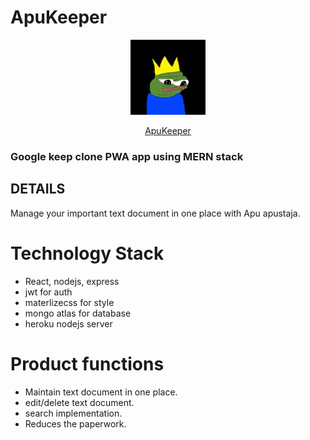 # ApuKeeper
<p align="center"><img width="120px" src="./image/icon.png" /></p>
<p align="center"><a href="https://apukeeper.herokuapp.com/">ApuKeeper</a></p>


### Google keep clone PWA app using MERN stack


## DETAILS
Manage your important text document in one place with Apu apustaja.


# Technology Stack
<ul>
  <li>React, nodejs, express</li> 
  <li>jwt for auth</li>
  <li>materlizecss for style</li>
  <li>mongo atlas for database</li>
  <li>heroku nodejs server</li>
</ul>

# Product functions
<ul>
    <li>Maintain text document in one place.</li>
    <li>edit/delete text document.</li>
    <li>search implementation.</li>
    <li>Reduces the paperwork.</li>
</ul>
